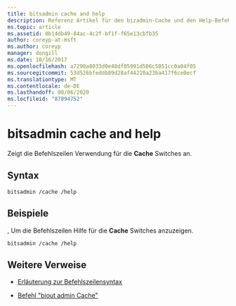```yaml
---
title: bitsadmin cache and help
description: Referenz Artikel für den bizadmin-Cache und den Help-Befehl, der die Befehlszeilen Verwendung für die **Cache** Switches anzeigt.
ms.topic: article
ms.assetid: 0b14db49-84ac-4c2f-bf1f-f65e13cbfb35
author: coreyp-at-msft
ms.author: coreyp
manager: dongill
ms.date: 10/16/2017
ms.openlocfilehash: a7290a8033d0e48df05991d506c5851cc0a04f05
ms.sourcegitcommit: 53d526bfeddb89d28af44210a23ba417f6ce0ecf
ms.translationtype: MT
ms.contentlocale: de-DE
ms.lasthandoff: 08/06/2020
ms.locfileid: "87894752"
---
```

# <a name="bitsadmin-cache-and-help"></a>bitsadmin cache and help

Zeigt die Befehlszeilen Verwendung für die **Cache** Switches an.

## <a name="syntax"></a>Syntax

```
bitsadmin /cache /help
```

## <a name="examples"></a>Beispiele

, Um die Befehlszeilen Hilfe für die **Cache** Switches anzuzeigen.

```
bitsadmin /cache /help
```

## <a name="additional-references"></a>Weitere Verweise

- [Erläuterung zur Befehlszeilensyntax](command-line-syntax-key.md)

- [Befehl "biout admin Cache"](bitsadmin-cache.md)
